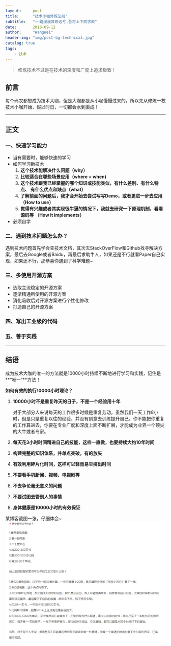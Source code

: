```yaml
---
layout:     post
title:      "技术小咖修炼法则"
subtitle:   "——路漫漫其修远兮,吾将上下而求索"
date:       2016-09-12
author:     "WangWei"
header-img: "img/post-bg-technical.jpg"
catalog: true
tags:
    - 技术
---
```



> 修炼技术不过是在技术的深度和广度上追求极致！

## 前言

每个码农都想成为技术大咖，但是大咖都是从小咖慢慢过来的，所以先从修炼一枚技术小咖开始，假以时日，一切都会水到渠成！

---

## 正文

### 一、快速学习能力

* 当有需要时，能够快速的学习
* 如何学习新技术
    1.  **这个技术能解决什么问题（why）**
    2.  **比较适合在哪些场景应用（where + when)**
    3.  **这个技术跟我已经掌握的哪个知识或技能类似，有什么差别、有什么特点、 有什么优点和缺点（what）**
    4.  **了解前面的问题后，我才会开始去尝试写写Demo，或者更进一步去应用（How to use）**
    5.  **觉得有兴趣或者其实现很牛逼的情况下，我就去研究一下原理机制，看看源码等 （How it implements）**
* 必须自学

### 二、遇到技术问题怎么办？

遇到技术问题首先学会查技术文档，其次去StackOverFlow和Github找寻解决方案，最后去Google或者Baidu，再最后求助牛人，如果还是不行就看Paper自己实现，如果还不行，那恭喜你遇到了科学难题~

### 三、多使用开源方案
* 选取主流稳定的开源方案
* 逐渐精通所使用的开源方案
* 消化吸收后对开源方案进行个性化修改
* 打造自己的开源方案

### 四、写出工业级的代码

### 五、善于实践
---

## 结语

成为技术大咖的唯一的方法就是10000小时持续不断地进行学习和实践，记住是**“唯一”**方法！

**如何有效的执行10000小时理论？**

1. **10000小时不是重复昨天的日子，不是一个经验用十年**
   
   对于大部分人来说每天的工作很多时候是重复劳动，虽然我们一天工作8小时，但是只是重复以往的经验，并没有刻意去训练提升自己。你不能把你重复的工作算进去，你要在专业广度和深度上面不断扩展，才能成为业界一个顶尖的大牛或者专家。
2. **每天花3小时时间精进自己的技能，这样一直做，也要持续大约10年时间**
3. **构建完整的知识体系，并单点突破，有的放矢**
4. **有效利用碎片化时间，这样可以轻而易举挤出时间**
5. **不要看手机新闻、视频、电视剧等**
6. **不去争论毫无意义的问题**
7. **不要试图去管别人的事情**
8. **身体健康是10000小时的有效保证**

某博客截图一张，仔细体会~
![img](/img/in-post/post-technical-experts/01.jpg)
